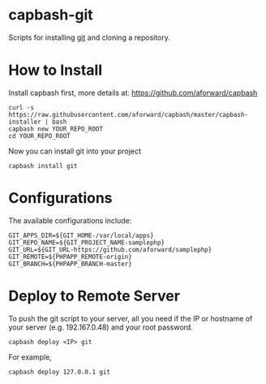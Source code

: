 capbash-git
==============

Scripts for installing [git](http://git-scm.com/) and cloning a repository.

# How to Install #

Install capbash first, more details at:
https://github.com/aforward/capbash

```
curl -s https://raw.githubusercontent.com/aforward/capbash/master/capbash-installer | bash
capbash new YOUR_REPO_ROOT
cd YOUR_REPO_ROOT
```

Now you can install git into your project

```
capbash install git
```

# Configurations #

The available configurations include:

```
GIT_APPS_DIR=${GIT_HOME-/var/local/apps}
GIT_REPO_NAME=${GIT_PROJECT_NAME-samplephp}
GIT_URL=${GIT_URL-https://github.com/aforward/samplephp}
GIT_REMOTE=${PHPAPP_REMOTE-origin}
GIT_BRANCH=${PHPAPP_BRANCH-master}
```


# Deploy to Remote Server #

To push the git script to your server, all you need if the IP or hostname of your server (e.g. 192.167.0.48) and your root password.

```
capbash deploy <IP> git
```

For example,

```
capbash deploy 127.0.0.1 git
```
